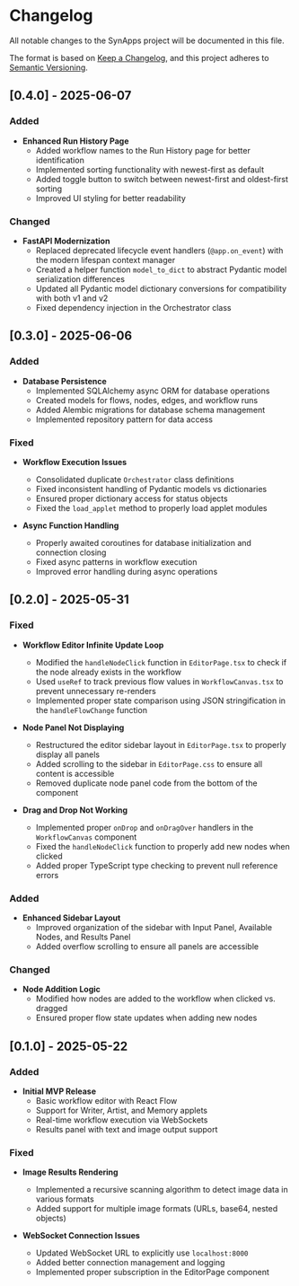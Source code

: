 # Changelog

All notable changes to the SynApps project will be documented in this file.

The format is based on [Keep a Changelog](https://keepachangelog.com/en/1.0.0/),
and this project adheres to [Semantic Versioning](https://semver.org/spec/v2.0.0.html).

## [0.4.0] - 2025-06-07

### Added

- **Enhanced Run History Page**
  - Added workflow names to the Run History page for better identification
  - Implemented sorting functionality with newest-first as default
  - Added toggle button to switch between newest-first and oldest-first sorting
  - Improved UI styling for better readability

### Changed

- **FastAPI Modernization**
  - Replaced deprecated lifecycle event handlers (`@app.on_event`) with the modern lifespan context manager
  - Created a helper function `model_to_dict` to abstract Pydantic model serialization differences
  - Updated all Pydantic model dictionary conversions for compatibility with both v1 and v2
  - Fixed dependency injection in the Orchestrator class

## [0.3.0] - 2025-06-06

### Added

- **Database Persistence**
  - Implemented SQLAlchemy async ORM for database operations
  - Created models for flows, nodes, edges, and workflow runs
  - Added Alembic migrations for database schema management
  - Implemented repository pattern for data access

### Fixed

- **Workflow Execution Issues**
  - Consolidated duplicate `Orchestrator` class definitions
  - Fixed inconsistent handling of Pydantic models vs dictionaries
  - Ensured proper dictionary access for status objects
  - Fixed the `load_applet` method to properly load applet modules

- **Async Function Handling**
  - Properly awaited coroutines for database initialization and connection closing
  - Fixed async patterns in workflow execution
  - Improved error handling during async operations

## [0.2.0] - 2025-05-31

### Fixed

- **Workflow Editor Infinite Update Loop**
  - Modified the `handleNodeClick` function in `EditorPage.tsx` to check if the node already exists in the workflow
  - Used `useRef` to track previous flow values in `WorkflowCanvas.tsx` to prevent unnecessary re-renders
  - Implemented proper state comparison using JSON stringification in the `handleFlowChange` function

- **Node Panel Not Displaying**
  - Restructured the editor sidebar layout in `EditorPage.tsx` to properly display all panels
  - Added scrolling to the sidebar in `EditorPage.css` to ensure all content is accessible
  - Removed duplicate node panel code from the bottom of the component

- **Drag and Drop Not Working**
  - Implemented proper `onDrop` and `onDragOver` handlers in the `WorkflowCanvas` component
  - Fixed the `handleNodeClick` function to properly add new nodes when clicked
  - Added proper TypeScript type checking to prevent null reference errors

### Added

- **Enhanced Sidebar Layout**
  - Improved organization of the sidebar with Input Panel, Available Nodes, and Results Panel
  - Added overflow scrolling to ensure all panels are accessible

### Changed

- **Node Addition Logic**
  - Modified how nodes are added to the workflow when clicked vs. dragged
  - Ensured proper flow state updates when adding new nodes

## [0.1.0] - 2025-05-22

### Added

- **Initial MVP Release**
  - Basic workflow editor with React Flow
  - Support for Writer, Artist, and Memory applets
  - Real-time workflow execution via WebSockets
  - Results panel with text and image output support

### Fixed

- **Image Results Rendering**
  - Implemented a recursive scanning algorithm to detect image data in various formats
  - Added support for multiple image formats (URLs, base64, nested objects)

- **WebSocket Connection Issues**
  - Updated WebSocket URL to explicitly use `localhost:8000`
  - Added better connection management and logging
  - Implemented proper subscription in the EditorPage component
